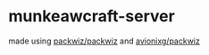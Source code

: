 # munkeawcraft-server

made using [packwiz/packwiz](https://github.com/packwiz/packwiz) and [avionixg/packwiz](https://hub.docker.com/r/avionixg/packwiz)


